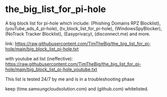 # the_big_list_for_pi-hole
 A big block list for pi-hole which include: (Phishing Domains RPZ Blocklist), (youTube_ads_4_pi-hole), (tv_block_list_for_pi-hole), (WindowsSpyBlocker), (NoTrack Tracker Blocklist), (Easyprivacy), (disconnect.me) and more. 

link:
https://raw.githubusercontent.com/TimTheBig/the_big_list_for_pi-hole/main/big_block_list_pi-hole.txt

with youtube ad list (ineffective):
https://raw.githubusercontent.com/TimTheBig/the_big_list_for_pi-hole/main/big_block_list_pi-hole_youtube.txt

This list is tested 24/7 by me and is in a troubleshooting phase

keep (time.samsungcloudsolution.com) and (github.com) whitelisted.
